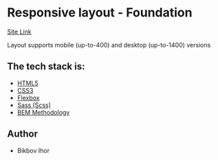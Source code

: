 # Responsive layout - Foundation

[Site Link](https://igor23go.github.io/Layout-Sample-Project/)

Layout supports mobile (up-to-400) and desktop (up-to-1400) versions

## The tech stack is:

- [HTML5](https://uk.wikipedia.org/wiki/HTML5)
- [CSS3](https://ru.wikipedia.org/wiki/CSS)
- [Flexbox](https://en.wikipedia.org/wiki/CSS_Flexible_Box_Layout)
- [Sass (Scss)](https://sass-lang.com/)
- [BEM Methodology](https://en.bem.info/methodology/)

## Author

- Bikbov Ihor
